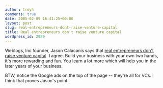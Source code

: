 ```yaml
---
author: troyh
comments: true
date: 2005-02-09 16:41:25+00:00
layout: post
slug: real-entrepreneurs-dont-raise-venture-capital
title: Real entrepreneurs don't raise venture capital
wordpress_id: 2989
---
```


Weblogs, Inc founder, Jason Calacanis says that [real entrepreneurs don't raise venture capital](http://calacanis.weblogsinc.com/entry/1234000443030938/). I agree. Build your business with your own two hands, it's more rewarding and fun. You learn a lot more which will help you in the later years of your business.

BTW, notice the Google ads on the top of the page -- they're all for VCs. I think that proves Jason's point.
